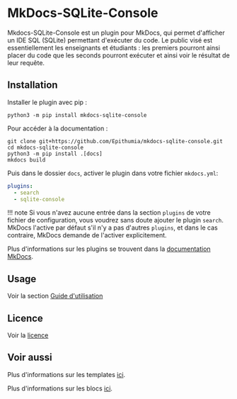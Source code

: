 # MkDocs-SQLite-Console

Mkdocs-SQLite-Console est un plugin pour MkDocs, qui permet d'afficher un IDE SQL (SQLite) permettant d'exécuter du code.
Le public visé est essentiellement les enseignants et étudiants : les premiers pourront ainsi placer du code que les
seconds pourront exécuter et ainsi voir le résultat de leur requête.

## Installation

Installer le plugin avec pip :

`python3 -m pip install mkdocs-sqlite-console`

Pour accéder à la documentation :

```shell
git clone git+https://github.com/Epithumia/mkdocs-sqlite-console.git
cd mkdocs-sqlite-console
python3 -m pip install .[docs]
mkdocs build
```

Puis dans le dossier `docs`, activer le plugin dans votre fichier `mkdocs.yml`:

```yaml
plugins:
  - search
  - sqlite-console
```

!!! note
    Si vous n'avez aucune entrée dans la section `plugins` de votre fichier de configuration,
    vous voudrez sans doute ajouter le plugin `search`. MkDocs l'active par défaut s'il n'y a pas
    d'autres `plugins`, et dans le cas contraire, MkDocs demande de l'activer explicitement.

Plus d'informations sur les plugins se trouvent dans la [documentation MkDocs][mkdocs-plugins].

## Usage

Voir la section [Guide d'utilisation](usage.md)

## Licence

Voir la [licence](licence.md)

## Voir aussi

Plus d'informations sur les templates [ici][mkdocs-template].

Plus d'informations sur les blocs [ici][mkdocs-block].

[mkdocs-plugins]: http://www.mkdocs.org/user-guide/plugins/
[mkdocs-template]: https://www.mkdocs.org/user-guide/custom-themes/#template-variables
[mkdocs-block]: https://www.mkdocs.org/user-guide/styling-your-docs/#overriding-template-blocks
